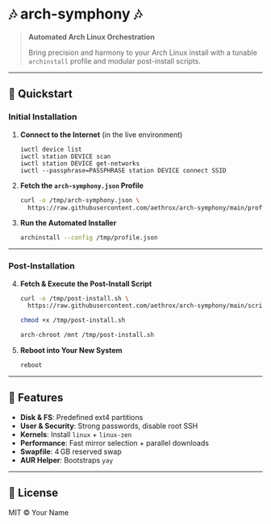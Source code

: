 # 🎶 arch-symphony 🎶

> **Automated Arch Linux Orchestration**
>
> Bring precision and harmony to your Arch Linux install with a tunable `archinstall` profile and modular post-install scripts.

---

## 🚀 Quickstart

### Initial Installation

1. **Connect to the Internet** (in the live environment)
   ```
   iwctl device list
   iwctl station DEVICE scan
   iwctl station DEVICE get-networks
   iwctl --passphrase=PASSPHRASE station DEVICE connect SSID
   ```
3. **Fetch the `arch-symphony.json` Profile**
   ```bash
   curl -o /tmp/arch-symphony.json \
     https://raw.githubusercontent.com/aethrox/arch-symphony/main/profile.json
   ```
4. **Run the Automated Installer**
   ```bash
   archinstall --config /tmp/profile.json
   ```

---

### Post-Installation

4. **Fetch & Execute the Post-Install Script**
   ```bash
   curl -o /tmp/post-install.sh \
     https://raw.githubusercontent.com/aethrox/arch-symphony/main/scripts/post-install.sh
   
   chmod +x /tmp/post-install.sh
   
   arch-chroot /mnt /tmp/post-install.sh
   ```
5. **Reboot into Your New System**
   ```bash
   reboot
   ```

---

## 🔧 Features

- **Disk & FS**: Predefined ext4 partitions
- **User & Security**: Strong passwords, disable root SSH
- **Kernels**: Install `linux` + `linux-zen`
- **Performance**: Fast mirror selection + parallel downloads
- **Swapfile**: 4 GB reserved swap
- **AUR Helper**: Bootstraps `yay`

---

## 📜 License

MIT © Your Name
